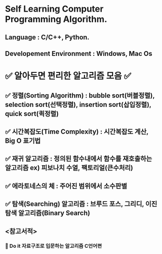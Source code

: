 # Self Learning Computer Programming Algorithm.
## Language : C/C++, Python.
## Developement Environment : Windows, Mac Os
# ✅ 알아두면 편리한 알고리즘 모음 ✅
## ✅ 정렬(Sorting Algorithm) : bubble sort(버블정렬), selection sort(선택정렬), insertion sort(삽입정렬), quick sort(퀵정렬)
## ✅ 시간복잡도(Time Complexity) : 시간복잡도 계산, Big O 표기법
## ✅ 재귀 알고리즘 : 정의된 함수내에서 함수를 재호출하는 알고리즘 ex) 피보나치 수열, 팩토리얼(큰수처리)
## ✅ 에라토네스의 체 : 주어진 범위에서 소수판별
## ✅ 탐색(Searching) 알고리즘 : 브루드 포스, 그리디, 이진탐색 알고리즘(Binary Search)

## <참고서적>
### 📖 Do it 자료구조로 입문하는 알고리즘 C언어편
